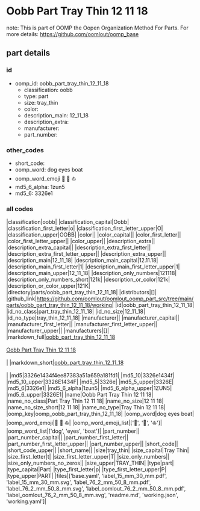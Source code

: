 # Oobb Part Tray Thin 12 11 18  

note: This is part of OOMP the Oopen Organization Method For Parts. For more details: https://github.com/oomlout/oomp_base

##  part details





### id
* oomp_id: oobb_part_tray_thin_12_11_18
  * classification: oobb
  * type: part
  * size: tray_thin
  * color: 
  * description_main: 12_11_18
  * description_extra: 
  * manufacturer: 
  * part_number: 

### other_codes
* short_code: 
* oomp_word: dog eyes boat
* oomp_word_emoji :dog: :eyes: :boat:
* md5_6_alpha: 1zun5
* md5_6: 3326e1

### all codes 
|classification|oobb|
|classification_capital|Oobb|
|classification_first_letter|o|
|classification_first_letter_upper|O|
|classification_upper|OOBB|
|color||
|color_capital||
|color_first_letter||
|color_first_letter_upper||
|color_upper||
|description_extra||
|description_extra_capital||
|description_extra_first_letter||
|description_extra_first_letter_upper||
|description_extra_upper||
|description_main|12_11_18|
|description_main_capital|12.11.18|
|description_main_first_letter|1|
|description_main_first_letter_upper|1|
|description_main_upper|12_11_18|
|description_only_numbers|121118|
|description_only_numbers_short|121k|
|description_or_color|121k|
|description_or_color_upper|121K|
|directory|parts/oobb_part_tray_thin_12_11_18|
|distributors|[]|
|github_link|https://github.com/oomlout/oomlout_oomp_part_src/tree/main/parts/oobb_part_tray_thin_12_11_18/working|
|id|oobb_part_tray_thin_12_11_18|
|id_no_class|part_tray_thin_12_11_18|
|id_no_size|12_11_18|
|id_no_type|tray_thin_12_11_18|
|manufacturer||
|manufacturer_capital||
|manufacturer_first_letter||
|manufacturer_first_letter_upper||
|manufacturer_upper||
|manufacturers|[]|
|markdown_full|[oobb_part_tray_thin_12_11_18](https://github.com/oomlout/oomlout_oomp_part_src/tree/main/parts/oobb_part_tray_thin_12_11_18/working)<br>[](https://github.com/oomlout/oomlout_oomp_part_src/tree/main/parts/oobb_part_tray_thin_12_11_18/working)<br>[Oobb Part Tray Thin 12 11 18](https://github.com/oomlout/oomlout_oomp_part_src/tree/main/parts/oobb_part_tray_thin_12_11_18/working)<br><br>|
|markdown_short|[oobb_part_tray_thin_12_11_18](https://github.com/oomlout/oomlout_oomp_part_src/tree/main/parts/oobb_part_tray_thin_12_11_18/working)<br><br>|
|md5|3326e1434f4ee87383a51a659a181fd1|
|md5_10|3326e1434f|
|md5_10_upper|3326E1434F|
|md5_5|3326e|
|md5_5_upper|3326E|
|md5_6|3326e1|
|md5_6_alpha|1zun5|
|md5_6_alpha_upper|1ZUN5|
|md5_6_upper|3326E1|
|name|Oobb Part Tray Thin 12 11 18|
|name_no_class|Part Tray Thin 12 11 18|
|name_no_size|12 11 18|
|name_no_size_short|12 11 18|
|name_no_type|Tray Thin 12 11 18|
|oomp_key|oomp_oobb_part_tray_thin_12_11_18|
|oomp_word|dog eyes boat|
|oomp_word_emoji|:dog: :eyes: :boat:|
|oomp_word_emoji_list|[':dog:', ':eyes:', ':boat:']|
|oomp_word_list|['dog', 'eyes', 'boat']|
|part_number||
|part_number_capital||
|part_number_first_letter||
|part_number_first_letter_upper||
|part_number_upper||
|short_code||
|short_code_upper||
|short_name||
|size|tray_thin|
|size_capital|Tray Thin|
|size_first_letter|t|
|size_first_letter_upper|T|
|size_only_numbers||
|size_only_numbers_no_zeros||
|size_upper|TRAY_THIN|
|type|part|
|type_capital|Part|
|type_first_letter|p|
|type_first_letter_upper|P|
|type_upper|PART|
|files|['base.yaml', 'label_15_mm_30_mm.pdf', 'label_15_mm_30_mm.svg', 'label_76_2_mm_50_8_mm.pdf', 'label_76_2_mm_50_8_mm.svg', 'label_oomlout_76_2_mm_50_8_mm.pdf', 'label_oomlout_76_2_mm_50_8_mm.svg', 'readme.md', 'working.json', 'working.yaml']|
